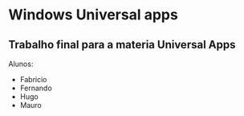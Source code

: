 # Windows Universal apps

## Trabalho final para a materia Universal Apps

Alunos: 
* Fabricio
* Fernando 
* Hugo
* Mauro